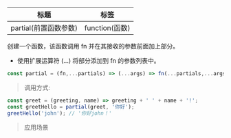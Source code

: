 |  标题   | 标签  |
|  ----  | ----  |
| partial(前置函数参数) | function(函数) |

创建一个函数，该函数调用 fn 并在其接收的参数前面加上部分。

* 使用扩展运算符 (...) 将部分添加到 fn 的参数列表中。

```js
const partial = (fn,...partials) => (...args) => fn(...partials,...args);
```

> 调用方式:

```js
const greet = (greeting, name) => greeting + ' ' + name + '!';
const greetHello = partial(greet, '你好');
greetHello('john'); // '你好john！'
```

> 应用场景
